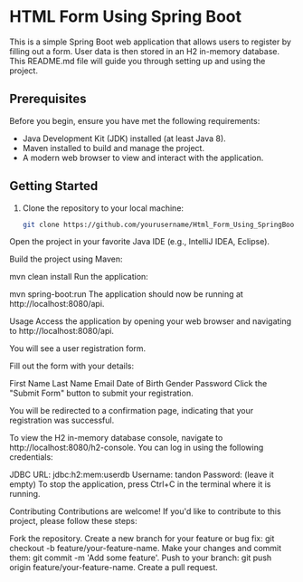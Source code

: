 # HTML Form Using Spring Boot

This is a simple Spring Boot web application that allows users to register by filling out a form. User data is then stored in an H2 in-memory database. This README.md file will guide you through setting up and using the project.


## Prerequisites

Before you begin, ensure you have met the following requirements:

- Java Development Kit (JDK) installed (at least Java 8).
- Maven installed to build and manage the project.
- A modern web browser to view and interact with the application.

## Getting Started

1. Clone the repository to your local machine:

   ```bash
   git clone https://github.com/yourusername/Html_Form_Using_SpringBoot.git
Open the project in your favorite Java IDE (e.g., IntelliJ IDEA, Eclipse).

Build the project using Maven:


mvn clean install
Run the application:


mvn spring-boot:run
The application should now be running at http://localhost:8080/api.

Usage
Access the application by opening your web browser and navigating to http://localhost:8080/api.

You will see a user registration form.

Fill out the form with your details:

First Name
Last Name
Email
Date of Birth
Gender
Password
Click the "Submit Form" button to submit your registration.

You will be redirected to a confirmation page, indicating that your registration was successful.

To view the H2 in-memory database console, navigate to http://localhost:8080/h2-console. You can log in using the following credentials:

JDBC URL: jdbc:h2:mem:userdb
Username: tandon
Password: (leave it empty)
To stop the application, press Ctrl+C in the terminal where it is running.

Contributing
Contributions are welcome! If you'd like to contribute to this project, please follow these steps:

Fork the repository.
Create a new branch for your feature or bug fix: git checkout -b feature/your-feature-name.
Make your changes and commit them: git commit -m 'Add some feature'.
Push to your branch: git push origin feature/your-feature-name.
Create a pull request.
